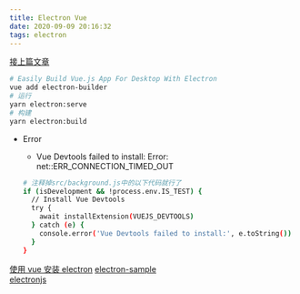 ```yaml
---
title: Electron Vue
date: 2020-09-09 20:16:32
tags: electron
--- 
```


[接上篇文章](/web/vue.html)

```sh
# Easily Build Vue.js App For Desktop With Electron
vue add electron-builder
# 运行
yarn electron:serve
# 构建
yarn electron:build
```

- Error
  - Vue Devtools failed to install: Error: net::ERR_CONNECTION_TIMED_OUT

  ```sh
  # 注释掉src/background.js中的以下代码就行了
  if (isDevelopment && !process.env.IS_TEST) {
    // Install Vue Devtools
    try {
      await installExtension(VUEJS_DEVTOOLS)
    } catch (e) {
      console.error('Vue Devtools failed to install:', e.toString())
    }
  }
  ```

[使用 vue 安装 electron](https://nklayman.github.io/vue-cli-plugin-electron-builder/guide/#installation)
[electron-sample](https://github.com/hokein/electron-sample-apps)  
[electronjs](https://www.electronjs.org/docs/tutorial/first-app)
